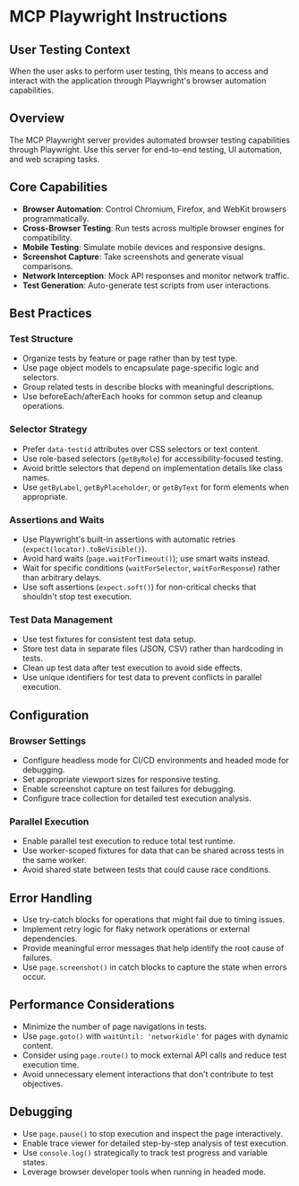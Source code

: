 # MCP Playwright Instructions

## User Testing Context

When the user asks to perform user testing, this means to access and interact with the application through Playwright's browser automation capabilities.

## Overview

The MCP Playwright server provides automated browser testing capabilities through Playwright. Use this server for end-to-end testing, UI automation, and web scraping tasks.

## Core Capabilities

-   **Browser Automation**: Control Chromium, Firefox, and WebKit browsers programmatically.
-   **Cross-Browser Testing**: Run tests across multiple browser engines for compatibility.
-   **Mobile Testing**: Simulate mobile devices and responsive designs.
-   **Screenshot Capture**: Take screenshots and generate visual comparisons.
-   **Network Interception**: Mock API responses and monitor network traffic.
-   **Test Generation**: Auto-generate test scripts from user interactions.

## Best Practices

### Test Structure

-   Organize tests by feature or page rather than by test type.
-   Use page object models to encapsulate page-specific logic and selectors.
-   Group related tests in describe blocks with meaningful descriptions.
-   Use beforeEach/afterEach hooks for common setup and cleanup operations.

### Selector Strategy

-   Prefer `data-testid` attributes over CSS selectors or text content.
-   Use role-based selectors (`getByRole`) for accessibility-focused testing.
-   Avoid brittle selectors that depend on implementation details like class names.
-   Use `getByLabel`, `getByPlaceholder`, or `getByText` for form elements when appropriate.

### Assertions and Waits

-   Use Playwright's built-in assertions with automatic retries (`expect(locator).toBeVisible()`).
-   Avoid hard waits (`page.waitForTimeout()`); use smart waits instead.
-   Wait for specific conditions (`waitForSelector`, `waitForResponse`) rather than arbitrary delays.
-   Use soft assertions (`expect.soft()`) for non-critical checks that shouldn't stop test execution.

### Test Data Management

-   Use test fixtures for consistent test data setup.
-   Store test data in separate files (JSON, CSV) rather than hardcoding in tests.
-   Clean up test data after test execution to avoid side effects.
-   Use unique identifiers for test data to prevent conflicts in parallel execution.

## Configuration

### Browser Settings

-   Configure headless mode for CI/CD environments and headed mode for debugging.
-   Set appropriate viewport sizes for responsive testing.
-   Enable screenshot capture on test failures for debugging.
-   Configure trace collection for detailed test execution analysis.

### Parallel Execution

-   Enable parallel test execution to reduce total test runtime.
-   Use worker-scoped fixtures for data that can be shared across tests in the same worker.
-   Avoid shared state between tests that could cause race conditions.

## Error Handling

-   Use try-catch blocks for operations that might fail due to timing issues.
-   Implement retry logic for flaky network operations or external dependencies.
-   Provide meaningful error messages that help identify the root cause of failures.
-   Use `page.screenshot()` in catch blocks to capture the state when errors occur.

## Performance Considerations

-   Minimize the number of page navigations in tests.
-   Use `page.goto()` with `waitUntil: 'networkidle'` for pages with dynamic content.
-   Consider using `page.route()` to mock external API calls and reduce test execution time.
-   Avoid unnecessary element interactions that don't contribute to test objectives.

## Debugging

-   Use `page.pause()` to stop execution and inspect the page interactively.
-   Enable trace viewer for detailed step-by-step analysis of test execution.
-   Use `console.log()` strategically to track test progress and variable states.
-   Leverage browser developer tools when running in headed mode.